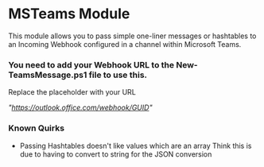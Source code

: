 # MSTeams Module

This module allows you to pass simple one-liner messages or hashtables to an Incoming Webhook configured in a channel within Microsoft Teams.

### You need to add your Webhook URL to the New-TeamsMessage.ps1 file to use this.
Replace the placeholder with your URL

*"https://outlook.office.com/webhook/GUID"*

### Known Quirks

* Passing Hashtables doesn't like values which are an array
   Think this is due to having to convert to string for the JSON conversion
